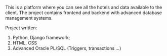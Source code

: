This is a platform where you can see all the hotels and data available to the client. The project contains frontend and backend with advanced database management systems.

Project written:
1) Python, Django framework;
2) HTML, CSS
3) Advanced Oracle PL/SQL (Triggers, transactions ...)
